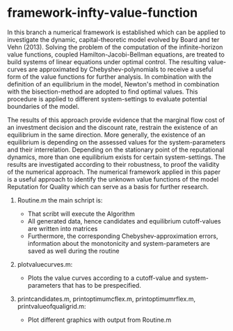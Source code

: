 # framework-infty-value-function
In this branch a numerical framework is established which can be applied to investigate the dynamic, capital-theoretic model evolved by Board and ter Vehn (2013). Solving the problem of the computation of the infinite-horizon value functions, coupled Hamilton-Jacobi-Bellman equations, are treated to build systems of linear equations under optimal control. The resulting value-curves are approximated by Chebyshev-polynomials to receive a useful form of the value functions for further analysis. In combination with the definition of an equilibrium in the model, Newton's method in combination with the bisection-method are adopted to find optimal values. This procedure is applied to different system-settings to evaluate potential boundaries of the model.

The results of this approach provide evidence that the marginal flow cost of an investment decision and the discount rate, restrain the existence of an equilibrium in the same direction. More generally, the existence of an equilibrium is depending on the assessed values for the system-parameters and their interrelation. Depending on the stationary point of the reputational dynamics, more than one equilibrium exists for certain system-settings. The results are investigated according to their robustness, to proof the validity of the numerical approach. The numerical framework applied in this paper is a useful approach to identify the unknown value functions of the model Reputation for Quality which can serve as a basis for further research.

1) Routine.m the main schript is: 
	- That scribt will execute the Algorithm
	- All generated data, hence candidates and equilibrium cutoff-values are written into matrices
	- Furthermore, the corresponding Chebyshev-approximation errors, information about the monotonicity and system-parameters are saved as well during the routine

2) plotvaluecurves.m:
	- Plots the value curves according to a cutoff-value and system-parameters that has to be prespecified.

3) printcandidates.m, printoptimumcflex.m, printoptimumrflex.m, printvalueofqualigrid.m:
	- Plot different graphics with output from Routine.m
